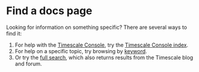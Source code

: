 # Find a docs page

Looking for information on something specific? There are several ways to find
it:

1.  For help with the [Timescale Console][cloud-console], try the [Timescale Console
    index][cloud-console-index].
1.  For help on a specific topic, try browsing by [keyword][keywords].
1.  Or try the [full search][search], which also returns results from the
    Timescale blog and forum.

[cloud-console]: https://console.cloud.timescale.com/
[cloud-console-index]: /cloud-console/
[keywords]: /keywords/
[search]: /search/
